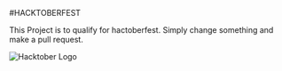 #HACKTOBERFEST

This Project is to qualify for hactoberfest.
Simply change something and make a pull request.

![Hacktober Logo ](https://raw.githubusercontent.com/asangam/HacktoberFest2018/master/hacktober_log.png)
